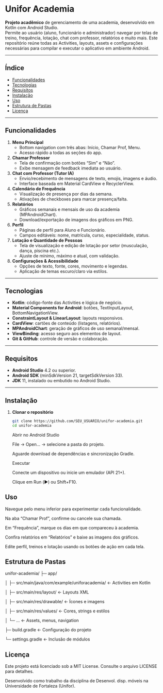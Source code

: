 # Unifor Academia

**Projeto acadêmico** de gerenciamento de uma academia, desenvolvido em Kotlin com Android Studio.  
Permite ao usuário (aluno, funcionário e administrador) navegar por telas de treino, frequência, lotação, chat com professor, relatórios e muito mais. Este repositório reúne todas as Activities, layouts, assets e configurações necessárias para compilar e executar o aplicativo em ambiente Android.

---

## Índice

- [Funcionalidades](#funcionalidades)  
- [Tecnologias](#tecnologias)  
- [Requisitos](#requisitos)  
- [Instalação](#instalação)  
- [Uso](#uso)  
- [Estrutura de Pastas](#estrutura-de-pastas)  
- [Licença](#licença)  

---

## Funcionalidades

1. **Menu Principal**  
   - Bottom navigation com três abas: Início, Chamar Prof, Menu.  
   - Acesso rápido a todas as seções do app.  
2. **Chamar Professor**  
   - Tela de confirmação com botões “Sim” e “Não”.  
   - Exibe mensagem de feedback imediata ao usuário.  
3. **Chat com Professor (Tutor IA)**  
   - Envio/recebimento de mensagens de texto, emojis, imagens e áudio.  
   - Interface baseada em Material CardView e RecyclerView.  
4. **Calendário de Frequência**  
   - Visualização de presença por dias da semana.  
   - Ativações de checkboxes para marcar presença/falta.  
5. **Relatórios**  
   - Gráficos semanais e mensais de uso da academia (MPAndroidChart).  
   - Download/exportação de imagens dos gráficos em PNG.  
6. **Perfil**  
   - Páginas de perfil para Aluno e Funcionário.  
   - Campos editáveis: nome, matrícula, curso, especialidade, status.  
7. **Lotação e Quantidade de Pessoas**  
   - Tela de visualização e edição de lotação por setor (musculação, dança, piscina etc.).  
   - Ajuste de mínimo, máximo e atual, com validação.  
8. **Configurações & Acessibilidade**  
   - Opções de texto, fonte, cores, movimento e legendas.  
   - Aplicação de temas escuro/claro via estilos.  

---

## Tecnologias

- **Kotlin**: código-fonte das Activities e lógica de negócio.  
- **Material Components for Android**: botões, TextInputLayout, BottomNavigationView.  
- **ConstraintLayout & LinearLayout**: layouts responsivos.  
- **CardView**: cartões de conteúdo (listagens, relatórios).  
- **MPAndroidChart**: geração de gráficos de uso semanal/mensal.  
- **ViewBinding**: acesso seguro aos elementos de layout.  
- **Git & GitHub**: controle de versão e colaboração.  

---

## Requisitos

- **Android Studio** 4.2 ou superior.  
- **Android SDK** (minSdkVersion 21, targetSdkVersion 33).  
- **JDK** 11, instalado ou embutido no Android Studio.  

---

## Instalação

1. **Clonar o repositório**  
   ```bash
   git clone https://github.com/SEU_USUARIO/unifor-academia.git
   cd unifor-academia
   ```
   Abrir no Android Studio
      
   File → Open... → selecione a pasta do projeto.
      
   Aguarde download de dependências e sincronização Gradle.
      
   Executar
   
   Conecte um dispositivo ou inicie um emulador (API 21+).
      
   Clique em Run (▶️) ou Shift+F10.

## Uso
   Navegue pelo menu inferior para experimentar cada funcionalidade.
   
   Na aba “Chamar Prof”, confirme ou cancele sua chamada.
   
   Em “Frequência”, marque os dias em que compareceu à academia.
   
   Confira relatórios em “Relatórios” e baixe as imagens dos gráficos.
   
   Edite perfil, treinos e lotação usando os botões de ação em cada tela.

## Estrutura de Pastas
unifor-academia/
├─ app/

│  ├─ src/main/java/com/example/uniforacademia/   ← Activities em Kotlin

│  ├─ src/main/res/layout/                       ← Layouts XML

│  ├─ src/main/res/drawable/                     ← Ícones e imagens

│  ├─ src/main/res/values/                       ← Cores, strings e estilos

│  └─ ...                                        ← Assets, menus, navigation

├─ build.gradle                                  ← Configuração do projeto

└─ settings.gradle                               ← Inclusão de módulos

## Licença
Este projeto está licenciado sob a MIT License. Consulte o arquivo LICENSE para detalhes.

Desenvolvido como trabalho da disciplina de Desenvol. disp. móveis na Universidade de Fortaleza (Unifor).
